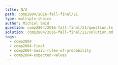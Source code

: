 ```yaml
---
title: N/A
path: comp2804/2016-fall-final/21
type: multiple-choice
author: Michiel Smid
question: comp2804/2016-fall-final/21/question.ts
solution: comp2804/2016-fall-final/21/solution.md
tags:
  - comp2804
  - comp2804-final
  - comp2804-basic-rules-of-probability
  - comp2804-expected-values
---
```


